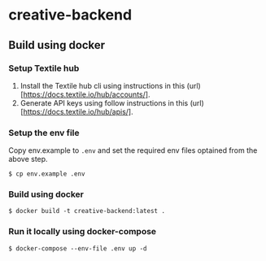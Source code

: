 # creative-backend
## Build using docker
### Setup Textile hub
1. Install the Textile hub cli using instructions in this (url)[https://docs.textile.io/hub/accounts/].
2. Generate API keys using follow instructions in this (url)[https://docs.textile.io/hub/apis/].
### Setup the env file
Copy env.example to `.env` and set the required env files optained from the above step.
```
$ cp env.example .env
```
### Build using docker
```
$ docker build -t creative-backend:latest .
```
### Run it locally using docker-compose
```
$ docker-compose --env-file .env up -d
```